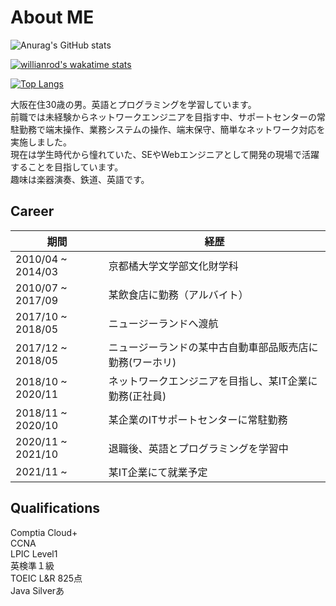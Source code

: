 # About ME
![Anurag's GitHub stats](https://github-readme-stats.vercel.app/api?username=kuccho524&show_icons=true&theme=dark)

[![willianrod's wakatime stats](https://github-readme-stats.vercel.app/api/wakatime?kuccho524=compact&theme=dark)](https://github.com/anuraghazra/github-readme-stats)

[![Top Langs](https://github-readme-stats.vercel.app/api/top-langs/?username=kuccho524&layout=compact&theme=dark)](https://github.com/anuraghazra/github-readme-stats)

大阪在住30歳の男。英語とプログラミングを学習しています。<br>
前職では未経験からネットワークエンジニアを目指す中、サポートセンターの常駐勤務で端末操作、業務システムの操作、端末保守、簡単なネットワーク対応を実施しました。<br>
現在は学生時代から憧れていた、SEやWebエンジニアとして開発の現場で活躍することを目指しています。<br>
趣味は楽器演奏、鉄道、英語です。

## Career
<table>
  <thead>
    <th>期間</th>
    <th>経歴</th>
  </thead>
  <tbody>
    <tr>
      <td>2010/04 ~ 2014/03</td>
      <td>京都橘大学文学部文化財学科</td>
    </tr>
    <tr>
      <td>2010/07 ~ 2017/09</td>
      <td>某飲食店に勤務（アルバイト）</td>
    </tr>
    <tr>
      <td>2017/10 ~ 2018/05</td>
      <td>ニュージーランドへ渡航</td>
    </tr>
    <tr>
      <td>2017/12 ~ 2018/05</td>
      <td>ニュージーランドの某中古自動車部品販売店に勤務(ワーホリ)</td>
    </tr>
    <tr>
      <td>2018/10 ~ 2020/11</td>
      <td>ネットワークエンジニアを目指し、某IT企業に勤務(正社員)</td>
    </tr>
    <tr>
      <td>2018/11 ~ 2020/10</td>
      <td>某企業のITサポートセンターに常駐勤務</td>
    </tr>
    <tr>
      <td>2020/11 ~ 2021/10</td>
      <td>退職後、英語とプログラミングを学習中</td>
    </tr>
    <tr>
      <td>2021/11 ~</td>
      <td>某IT企業にて就業予定</td>
    </tr>
  </tbody>
 </table>

## Qualifications
Comptia Cloud+<br>
CCNA<br>
LPIC Level1<br>
英検準１級<br>
TOEIC L&R 825点<br>
Java Silverあ
